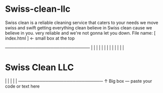# Swiss-clean-llc
Swiss clean is a reliable cleaning service that caters to your needs we move swiss and swift getting everything clean believe in Swiss clean cause we believe in you. very reliable and we're not gonna let you down.
File name: [ index.html ]     ← small box at the top

────────────────────────────
|  <!doctype html>           |
|  <html>                    |
|  <head>                    |
|    <title>Swiss Clean...</title> |
|  </head>                   |
|  <body>                    |
|     <h1>Swiss Clean LLC</h1>  |
|  </body>                   |
|  </html>                   |
────────────────────────────
↑  Big box — paste your code or text here

